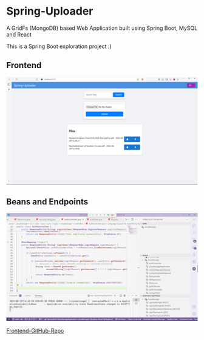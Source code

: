 # Spring-Uploader

A GridFs (MongoDB) based Web Application built using Spring Boot, MySQL and React

This is a Spring Boot exploration project :)

## Frontend

![App Screenshot](./images/Frontend.png)

## Beans and Endpoints

![App Screenshot](./images/BeanContainer.png)

[Frontend-GitHub-Repo](https://github.com/raghuvardhan07/spring-boot-uploader-frontend)
